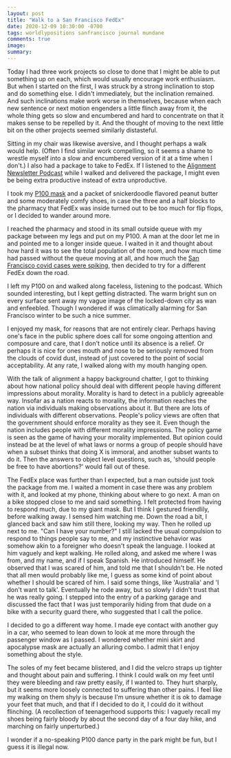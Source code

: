 ```yaml
---
layout: post
title: "Walk to a San Francisco FedEx"
date: 2020-12-09 10:30:00 -0700
tags: worldlypositions sanfrancisco journal mundane
comments: true
image:
summary:
---
```

Today I had three work projects so close to done that I might be able to put something up on each, which would usually encourage work enthusiasm. But when I started on the first, I was struck by a strong inclination to stop and do something else. I didn't immediately, but the inclination remained. And such inclinations make work worse in themselves, because when each new sentence or next motion engenders a little flinch away from it, the whole thing gets so slow and encumbered and hard to concentrate on that it makes sense to be repelled by it. And the thought of moving to the next little bit on the other projects seemed similarly distasteful.<!--ex-->

Sitting in my chair was likewise aversive, and I thought perhaps a walk would help. (Often I find similar work compelling, so it seems a shame to wrestle myself into a slow and encumbered version of it at a time when I don't.)  I also had a package to take to FedEx. If I listened to the [Alignment Newsletter Podcast](https://alignment-newsletter.libsyn.com/) while I walked and delivered the package, I might even be being extra productive instead of extra unproductive.

I took my [P100 mask](https://worldspiritsockpuppet.com/2020/10/22/P100-PSA.html) and a packet of snickerdoodle flavored peanut butter and some moderately comfy shoes, in case the three and a half blocks to the pharmacy that FedEx was inside turned out to be too much for flip flops, or I decided to wander around more.

I reached the pharmacy and stood in its small outside queue with my package between my legs and put on my P100. A man at the door let me in and pointed me to a longer inside queue. I waited in it and thought about how hard it was to see the total population of the room, and how much time had passed without the queue moving at all, and how much the [San Francisco covid cases were spiking](https://data.sfgov.org/stories/s/dak2-gvuj), then decided to try for a different FedEx down the road.

I left my P100 on and walked along faceless, listening to the podcast. Which sounded interesting, but I kept getting distracted. The warm bright sun on every surface sent away my vague image of the locked-down city as wan and enfeebled. Though I wondered if was climatically alarming for San Francisco winter to be such a nice summer.

I enjoyed my mask, for reasons that are not entirely clear. Perhaps having one's face in the public sphere does call for some ongoing attention and composure and care, that I don't notice until its absence is a relief. Or perhaps it is nice for ones mouth and nose to be seriously removed from the clouds of covid dust, instead of just covered to the point of social acceptability. At any rate, I walked along with my mouth hanging open.

With the talk of alignment a happy background chatter, I got to thinking about how national policy should deal with different people having different impressions about morality. Morality is hard to detect in a publicly agreeable way. Insofar as a nation reacts to morality, the information reaches the nation via individuals making observations about it. But there are lots of individuals with different observations. People's policy views are often that the government should enforce morality as they see it. Even though the nation includes people with different morality impressions. The policy game is seen as the game of having your morality implemented. But opinion could instead be at the level of what laws or norms a group of people should have when a subset thinks that doing X is immoral, and another subset wants to do it. Then the answers to object level questions, such as, 'should people be free to have abortions?' would fall out of these.

The FedEx place was further than I expected, but a man outside just took the package from me. I waited a moment in case there was any problem with it, and looked at my phone, thinking about where to go next. A man on a bike stopped close to me and said something. I felt protected from having to respond much, due to my giant mask. But I think I gestured friendlily, before walking away. I sensed him watching me. Down the road a bit, I glanced back and saw him still there, looking my way. Then he rolled up next to me. "Can I have your number?" I still lacked the usual compulsion to respond to things people say to me, and my instinctive behavior was somehow akin to a foreigner who doesn't speak the language. I looked at him vaguely and kept walking. He rolled along, and asked me where I was from, and my name, and if I speak Spanish. He introduced himself. He observed that I was scared of him, and told me that I shouldn't be. He noted that all men would probably like me, I guess as some kind of point about whether I should be scared of him. I said some things, like 'Australia' and 'I don't want to talk'. Eventually he rode away, but so slowly I didn't trust that he was really going. I stepped into the entry of a parking garage and discussed the fact that I was just temporarily hiding from that dude on a bike with a security guard there, who suggested that I call the police.

I decided to go a different way home. I made eye contact with another guy in a car, who seemed to lean down to look at me more through the passenger window as I passed. I wondered whether mini skirt and apocalypse mask are actually an alluring combo. I admit that I enjoy something about the style.

The soles of my feet became blistered, and I did the velcro straps up tighter and thought about pain and suffering. I think I could walk on my feet until they were bleeding and raw pretty easily, if I wanted to. They hurt sharply, but it seems more loosely connected to suffering than other pains. I feel like my walking on them shyly is because I'm unsure whether it is ok to damage your feet that much, and that if  I decided to do it, I could do it without flinching. (A recollection of teenagerhood supports this: I vaguely recall my shoes being fairly bloody by about the second day of a four day hike, and marching on fairly unperturbed.)

I wonder if a no-speaking P100 dance party in the park might be fun, but I guess it is illegal now.
